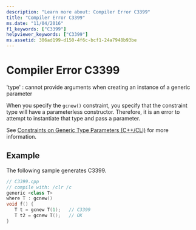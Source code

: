```yaml
---
description: "Learn more about: Compiler Error C3399"
title: "Compiler Error C3399"
ms.date: "11/04/2016"
f1_keywords: ["C3399"]
helpviewer_keywords: ["C3399"]
ms.assetid: 306ad199-d150-4f6c-bcf1-24a7948b93be
---
```

# Compiler Error C3399

'type' : cannot provide arguments when creating an instance of a generic parameter

When you specify the `gcnew()` constraint, you specify that the constraint type will have a parameterless constructor. Therefore, it is an error to attempt to instantiate that type and pass a parameter.

See [Constraints on Generic Type Parameters (C++/CLI)](../../extensions/constraints-on-generic-type-parameters-cpp-cli.md) for more information.

## Example

The following sample generates C3399.

```cpp
// C3399.cpp
// compile with: /clr /c
generic <class T>
where T : gcnew()
void f() {
   T t = gcnew T(1);   // C3399
   T t2 = gcnew T();   // OK
}
```
